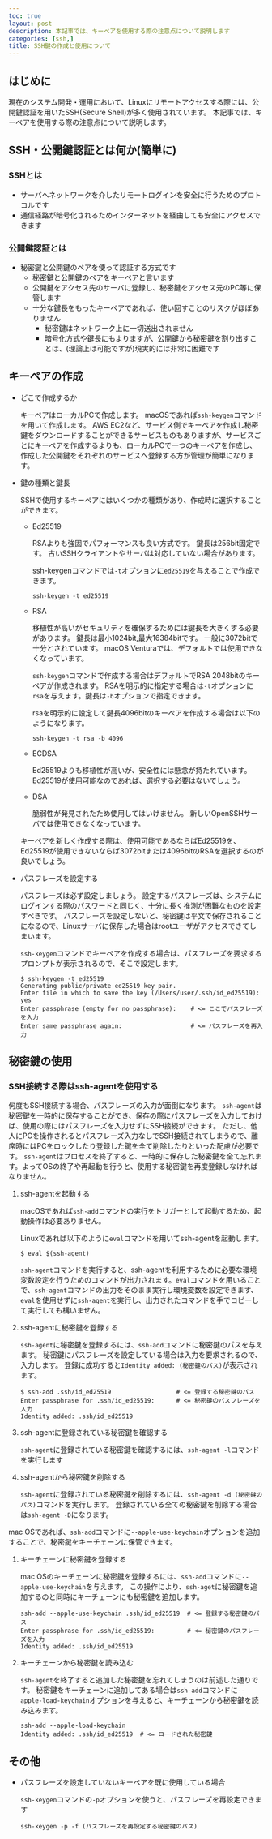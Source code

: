 ```yaml
---
toc: true
layout: post
description: 本記事では、キーベアを使用する際の注意点について説明します
categories: [ssh,]
title: SSH鍵の作成と使用について
---
```


## はじめに 

現在のシステム開発・運用において、Linuxにリモートアクセスする際には、公開鍵認証を用いたSSH(Secure Shell)が多く使用されています。
本記事では、キーベアを使用する際の注意点について説明します。

## SSH・公開鍵認証とは何か(簡単に)

### SSHとは
  - サーバへネットワークを介したリモートログインを安全に行うためのプロトコルです
  - 通信経路が暗号化されるためインターネットを経由しても安全にアクセスできます

### 公開鍵認証とは

  - 秘密鍵と公開鍵のペアを使って認証する方式です
    - 秘密鍵と公開鍵のペアをキーペアと言います
    - 公開鍵をアクセス先のサーバに登録し、秘密鍵をアクセス元のPC等に保管します
    - 十分な鍵長をもったキーペアであれば、使い回すことのリスクがほぼありません
        - 秘密鍵はネットワーク上に一切送出されません
        - 暗号化方式や鍵長にもよりますが、公開鍵から秘密鍵を割り出すことは、(理論上は可能ですが)現実的には非常に困難です
        

## キーペアの作成

- どこで作成するか

    キーペアはローカルPCで作成します。
    macOSであれば`ssh-keygen`コマンドを用いて作成します。
    AWS EC2など、サービス側でキーペアを作成し秘密鍵をダウンロードすることができるサービスものもありますが、サービスごとにキーペアを作成するよりも、ローカルPCで一つのキーペアを作成し、作成した公開鍵をそれぞれのサービスへ登録する方が管理が簡単になります。

- 鍵の種類と鍵長

    SSHで使用するキーペアにはいくつかの種類があり、作成時に選択することができます。

    - Ed25519

        RSAよりも強固でパフォーマンスも良い方式です。
        鍵長は256bit固定です。
        古いSSHクライアントやサーバは対応していない場合があります。

        ssh-keygenコマンドでは`-t`オプションに`ed25519`を与えることで作成できます。

        ```
        ssh-keygen -t ed25519
        ```

    - RSA

        移植性が高いがセキュリティを確保するためには鍵長を大きくする必要があります。
        鍵長は最小1024bit,最大16384bitです。
        一般に3072bitで十分とされています。
        macOS Venturaでは、デフォルトでは使用できなくなっています。

        `ssh-keygen`コマンドで作成する場合はデフォルトでRSA 2048bitのキーペアが作成されます。
        RSAを明示的に指定する場合は`-t`オプションに`rsa`を与えます。鍵長は`-b`オプションで指定できます。

        rsaを明示的に設定して鍵長4096bitのキーペアを作成する場合は以下のようになります。

        ```
        ssh-keygen -t rsa -b 4096
        ```

    - ECDSA

        Ed25519よりも移植性が高いが、安全性には懸念が持たれています。
        Ed25519が使用可能なのであれば、選択する必要はないでしょう。

    - DSA

        脆弱性が発見されたため使用してはいけません。
        新しいOpenSSHサーバでは使用できなくなっています。

    キーペアを新しく作成する際は、使用可能であるならばEd25519を、Ed25519が使用できないならば3072bitまたは4096bitのRSAを選択するのが良いでしょう。

- パスフレーズを設定する
    
    パスフレーズは必ず設定しましょう。
    設定するパスフレーズは、システムにログインする際のパスワードと同じく、十分に長く推測が困難なものを設定すべきです。
    パスフレーズを設定しないと、秘密鍵は平文で保存されることになるので、Linuxサーバに保存した場合はrootユーザがアクセスできてしまいます。

    `ssh-keygen`コマンドでキーペアを作成する場合は、パスフレーズを要求するプロンプトが表示されるので、そこで設定します。

    ```
    $ ssh-keygen -t ed25519
    Generating public/private ed25519 key pair.
    Enter file in which to save the key (/Users/user/.ssh/id_ed25519): yes
    Enter passphrase (empty for no passphrase):    # <= ここでパスフレーズを入力
    Enter same passphrase again:                   # <= パスフレーズを再入力
    ```

## 秘密鍵の使用

### SSH接続する際はssh-agentを使用する

何度もSSH接続する場合、パスフレーズの入力が面倒になります。
`ssh-agent`は秘密鍵を一時的に保存することができ、保存の際にパスフレーズを入力しておけば、使用の際にはパスフレーズを入力せずにSSH接続ができます。
ただし、他人にPCを操作されるとパスフレーズ入力なしでSSH接続されてしまうので、離席時にはPCをロックしたり登録した鍵を全て削除したりといった配慮が必要です。
`ssh-agent`はプロセスを終了すると、一時的に保存した秘密鍵を全て忘れます。よってOSの終了や再起動を行うと、使用する秘密鍵を再度登録しなければなりません。

1. ssh-agentを起動する

    macOSであれば`ssh-add`コマンドの実行をトリガーとして起動するため、起動操作は必要ありません。

    Linuxであれば以下のように`eval`コマンドを用いてssh-agentを起動します。

    ```
    $ eval $(ssh-agent)
    ```

    `ssh-agent`コマンドを実行すると、ssh-agentを利用するために必要な環境変数設定を行うためのコマンドが出力されます。`eval`コマンドを用いることで、`ssh-agent`コマンドの出力をそのまま実行し環境変数を設定できます、`eval`を使用せずに`ssh-agent`を実行し、出力されたコマンドを手でコピーして実行しても構いません。

1. ssh-agentに秘密鍵を登録する

    `ssh-agent`に秘密鍵を登録するには、`ssh-add`コマンドに秘密鍵のパスを与えます。
    秘密鍵にパスフレーズを設定している場合は入力を要求されるので、入力します。
    登録に成功すると`Identity added: (秘密鍵のパス)`が表示されます。

    ```
    $ ssh-add .ssh/id_ed25519                  # <= 登録する秘密鍵のパス
    Enter passphrase for .ssh/id_ed25519:      # <= 秘密鍵のパスフレーズを入力
    Identity added: .ssh/id_ed25519
    ```

1. ssh-agentに登録されている秘密鍵を確認する

    `ssh-agent`に登録されている秘密鍵を確認するには、`ssh-agent -l`コマンドを実行します

1. ssh-agentから秘密鍵を削除する

    `ssh-agent`に登録されている秘密鍵を削除するには、`ssh-agent -d (秘密鍵のパス)`コマンドを実行します。
    登録されている全ての秘密鍵を削除する場合は`ssh-agent -D`になります。

mac OSであれば、`ssh-add`コマンドに`--apple-use-keychain`オプションを追加することで、秘密鍵をキーチェーンに保管できます。

1. キーチェーンに秘密鍵を登録する

    mac OSのキーチェーンに秘密鍵を登録するには、`ssh-add`コマンドに`--apple-use-keychain`を与えます。
    この操作により、`ssh-aget`に秘密鍵を追加するのと同時にキーチェーンにも秘密鍵を追加します。

    ```
    ssh-add --apple-use-keychain .ssh/id_ed25519  # <= 登録する秘密鍵のパス
    Enter passphrase for .ssh/id_ed25519:         # <= 秘密鍵のパスフレーズを入力
    Identity added: .ssh/id_ed25519
    ```

1. キーチェーンから秘密鍵を読み込む

    `ssh-agent`を終了すると追加した秘密鍵を忘れてしまうのは前述した通りです。
    秘密鍵をキーチェーンに追加してある場合は`ssh-add`コマンドに`--apple-load-keychain`オプションを与えると、キーチェーンから秘密鍵を読み込みます。

    ```
    ssh-add --apple-load-keychain
    Identity added: .ssh/id_ed25519  # <= ロードされた秘密鍵
    ```

## その他

- パスフレーズを設定していないキーペアを既に使用している場合

    `ssh-keygen`コマンドの`-p`オプションを使うと、パスフレーズを再設定できます

    ```
    ssh-keygen -p -f (パスフレーズを再設定する秘密鍵のパス)
    ```


